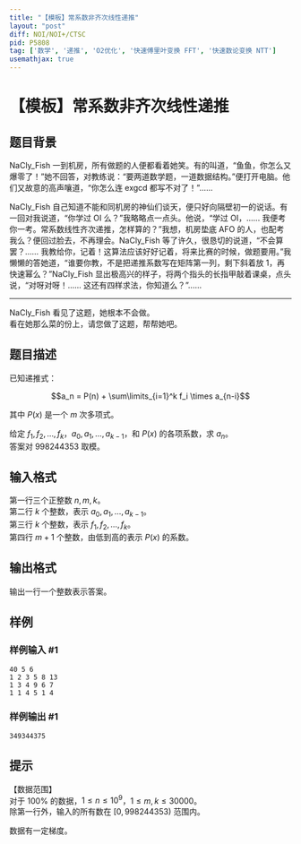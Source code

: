 ```yaml
---
title: "【模板】常系数非齐次线性递推"
layout: "post"
diff: NOI/NOI+/CTSC
pid: P5808
tag: ['数学', '递推', 'O2优化', '快速傅里叶变换 FFT', '快速数论变换 NTT']
usemathjax: true
---
```


# 【模板】常系数非齐次线性递推
## 题目背景

NaCly\_Fish 一到机房，所有做题的人便都看着她笑。有的叫道，“鱼鱼，你怎么又爆零了！”她不回答，对教练说：“要两道数学题，一道数据结构。”便打开电脑。他们又故意的高声嚷道，“你怎么连 exgcd 都写不对了！”......

NaCly\_Fish 自己知道不能和同机房的神仙们谈天，便只好向隔壁初一的说话。有一回对我说道，“你学过 OI 么？”我略略点一点头。他说，“学过 OI，...... 我便考你一考。常系数线性齐次递推，怎样算的？”我想，机房垫底 AFO 的人，也配考我么？便回过脸去，不再理会。NaCly\_Fish 等了许久，很恳切的说道，“不会算罢？…… 我教给你，记着！这算法应该好好记着，将来比赛的时候，做题要用。”我懒懒的答她道，“谁要你教，不是把递推系数写在矩阵第一列，剩下斜着放 $1$，再快速幂么？”NaCly\_Fish 显出极高兴的样子，将两个指头的长指甲敲着课桌，点头说，“对呀对呀！...... 这还有四样求法，你知道么？”......
****  
NaCly\_Fish 看见了这题，她根本不会做。  
看在她那么菜的份上，请您做了这题，帮帮她吧。
## 题目描述

已知递推式：  

$$a_n = P(n) + \sum\limits_{i=1}^k f_i \times a_{n-i}$$  

其中 $P(x)$ 是一个 $m$ 次多项式。

给定 $f_1,f_2,\dots,f_k$，$a_0,a_1,\dots,a_{k-1}$，和 $P(x)$ 的各项系数，求 $a_n$。  
答案对 $998244353$ 取模。
## 输入格式

第一行三个正整数 $n,m,k$。  
第二行 $k$ 个整数，表示 $a_0,a_1,\dots,a_{k-1}$。  
第三行 $k$ 个整数，表示 $f_1,f_2,\dots,f_k$。  
第四行 $m+1$ 个整数，由低到高的表示 $P(x)$ 的系数。
## 输出格式

输出一行一个整数表示答案。
## 样例

### 样例输入 #1
```
40 5 6
1 2 3 5 8 13
1 3 4 9 6 7
1 1 4 5 1 4
```
### 样例输出 #1
```
349344375
```
## 提示

【数据范围】  
对于 $100\%$ 的数据，$1\le n \le 10^9$，$1\le m,k \le 30000$。    
除第一行外，输入的所有数在 $[0,998244353)$ 范围内。  

数据有一定梯度。
